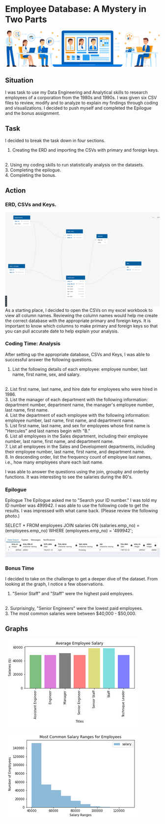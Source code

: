 # Employee Database: A Mystery in Two Parts

![Employee_Database](https://github.com/llhabers/sql-challenge/blob/main/EmployeeSQL/employee_database.svg)

## Situation
I was task to use my Data Engineering and Analytical skills to research employees of a corporation from the 1980s and 1990s. I was given six CSV files to review, modify and to analyze to explain my findings through coding and visualizations. I decided to push myself and completed the Epilogue and the bonus assignment. 

## Task
I decided to break the task down in four sections.
<br>
1. Creating the ERD and importing the CSVs with primary and foreign keys.
<br>
2. Using my coding skills to run statistically analysis on the datasets.
<br>
3. Completing the epilogue.
<br>
4. Completing the bonus.

## Action

### ERD, CSVs and Keys.
![ERD_Quick_Database_Diagrams](https://github.com/llhabers/sql-challenge/blob/main/EmployeeSQL/ERD.png)
As a starting place, I decided to open the CSVs on my excel workbook to view all column names. Reviewing the column names would help me create the correct database with the appropriate primary and foreign keys. It is important to know which columns to make primary and foreign keys so that you can pull accurate date to help explain your analysis.

### Coding Time: Analysis
After setting up the appropriate database, CSVs and Keys, I was able to successful answer the following questions.
<br>
1. List the following details of each employee: employee number, last name, first name, sex, and salary.
<br>
2. List first name, last name, and hire date for employees who were hired in 1986.
<br>
3. List the manager of each department with the following information: department number, department name, the manager's employee number, last name, first name.
<br>
4. List the department of each employee with the following information: employee number, last name, first name, and department name.
<br>
5. List first name, last name, and sex for employees whose first name is "Hercules" and last names begin with "B."
<br>
6. List all employees in the Sales department, including their employee number, last name, first name, and department name.
<br>
7. List all employees in the Sales and Development departments, including their employee number, last name, first name, and department name.
<br>
8. In descending order, list the frequency count of employee last names, i.e., how many employees share each last name.
<br>

I was able to answer the questions using the join, groupby and orderby functions. It was interesting to see the salaries during the 80's. 

### Epilogue
Epilogue
The Epilogue asked me to "Search your ID number." I was told my ID number was 499942. I was able to use the following code to get the results. I was impressed with what came back. (Please review the following photo.)

SELECT *
FROM employees
JOIN salaries ON (salaries.emp_no) = (employees.emp_no)
WHERE (employees.emp_no) = '499942';

![Epilouge](https://github.com/llhabers/sql-challenge/blob/main/EmployeeSQL/Epilouge.png)
### Bonus Time
I decided to take on the challenge to get a deeper dive of the dataset. From looking at the graph, I notice a few observations.
<br>
1. "Senior Staff" and "Staff" were the highest paid employees.
<br>
2. Surprisingly, "Senior Engineers" were the lowest paid employees.
<br>
3. The most common salaries were between $40,000 - $50,000.

## Graphs

![Average_Employee_Salaries](https://github.com/llhabers/sql-challenge/blob/main/EmployeeSQL/average_salary_by_titles.png)

![Most_Common_Salary_Ranges_For_Employees](https://github.com/llhabers/sql-challenge/blob/main/EmployeeSQL/most_common_salary_ranges_for_employees.png)
